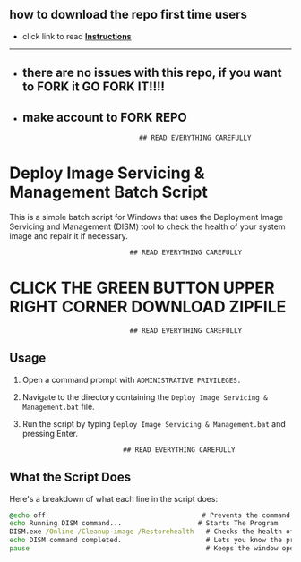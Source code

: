 ## how to download the repo first time users

  - click link to read [**Instructions**](https://www.fnbubbles420.org/Instructions-On-How-To-Download-Repo)

-----

- ##   there are no issues with this repo, if you want to FORK it GO FORK IT!!!!
- ##   make account to FORK REPO

                                   ## READ EVERYTHING CAREFULLY
                                                      
# Deploy Image Servicing & Management Batch Script  

This is a simple batch script for Windows that uses the Deployment Image Servicing and Management (DISM) tool to check the health of your system image and repair it if necessary.
           
                                  ## READ EVERYTHING CAREFULLY

# CLICK THE GREEN BUTTON UPPER RIGHT CORNER DOWNLOAD ZIPFILE

                                  ## READ EVERYTHING CAREFULLY

## Usage

1. Open a command prompt with `ADMINISTRATIVE PRIVILEGES.`
2. Navigate to the directory containing the `Deploy Image Servicing & Management.bat` file.
3. Run the script by typing `Deploy Image Servicing & Management.bat` and pressing Enter.

                                ## READ EVERYTHING CAREFULLY

## What the Script Does

Here's a breakdown of what each line in the script does:


```bat
@echo off                                       # Prevents the command prompt from displaying the commands in the script as they run
echo Running DISM command...                   # Starts The Program
DISM.exe /Online /Cleanup-image /Restorehealth   # Checks the health of your system image and repairs it if necessary
echo DISM command completed.                     # Lets you know the program is done.
pause                                            # Keeps the window open so the user can close it 
